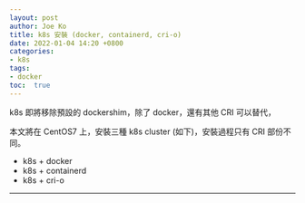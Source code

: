 ```yaml
---
layout: post
author: Joe Ko
title: k8s 安裝 (docker, containerd, cri-o)
date: 2022-01-04 14:20 +0800
categories:
- k8s
tags:
- docker
toc:  true
---
```


k8s 即將移除預設的 dockershim，除了 docker，還有其他 CRI 可以替代，

本文將在 CentOS7 上，安裝三種 k8s cluster (如下)，安裝過程只有 CRI 部份不同。

- k8s + docker
- k8s + containerd
- k8s + cri-o



-----
